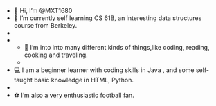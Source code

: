 - 👋 Hi, I’m @MXT1680
- 🌱 I’m currently self learning CS 61B, an interesting data structures course from Berkeley.
- 
- - 👀 I’m into into many different kinds of things,like coding, reading, cooking and traveling.
  - 
- 💻 I am a beginner learner with coding skills in Java , and some self-taught basic knowledge in HTML, Python.
- 
- ⚽️ I’m also a very enthusiastic football fan.


<!---
MXT1680/MXT1680 is a ✨ special ✨ repository because its `README.md` (this file) appears on your GitHub profile.
You can click the Preview link to take a look at your changes.
--->
